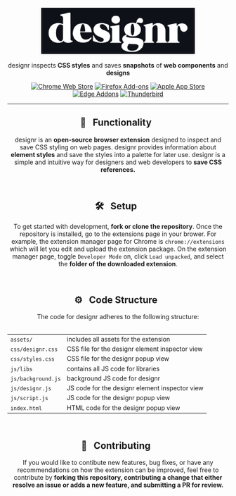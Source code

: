 <p align="center"><a href="https://darkreader.org" target="_blank" rel="noreferrer noopener"><img width="350" alt="designr logo" src="https://github.com/ANG13T/designr/blob/main/assets/logo_dark.png"></a></p>

<p align="center">designr inspects <strong>CSS styles</strong> and saves <strong>snapshots</strong> of <strong>web components</strong> and <strong>designs</strong></p>

<p align="center"><a rel="noreferrer noopener" href="https://chrome.google.com/webstore/detail/dark-reader/eimadpbcbfnmbkopoojfekhnkhdbieeh/"><img alt="Chrome Web Store" src="https://img.shields.io/badge/Chrome-141e24.svg?&style=for-the-badge&logo=google-chrome&logoColor=white"></a>  <a rel="noreferrer noopener" href="https://addons.mozilla.org/firefox/addon/darkreader/"><img alt="Firefox Add-ons" src="https://img.shields.io/badge/Firefox-141e24.svg?&style=for-the-badge&logo=firefox-browser&logoColor=white"></a>  <a rel="noreferrer noopener" href="https://darkreader.org/safari/"><img alt="Apple App Store" src="https://img.shields.io/badge/Safari-141e24.svg?&style=for-the-badge&logo=safari&logoColor=white"></a>  <a rel="noreferrer noopener" href="https://microsoftedge.microsoft.com/addons/detail/dark-reader/ifoakfbpdcdoeenechcleahebpibofpc/"><img alt="Edge Addons" src="https://img.shields.io/badge/Edge-141e24.svg?&style=for-the-badge&logo=microsoft-edge&logoColor=white"></a>  <a el="noreferrer noopener" href="https://addons.thunderbird.net/thunderbird/addon/darkreader"><img alt="Thunderbird" src="https://img.shields.io/badge/Thunderbird-141e24.svg?&style=for-the-badge&logo=thunderbird&logoColor=white"></a>
  
<hr />

<h2 align="center">🎨 &nbsp; Functionality &nbsp;</h2>
<p align="center">designr is an <strong>open-source</strong> <strong>browser extension</strong> designed to inspect and save CSS styling on web pages. designr provides information about <strong>element styles</strong> and save the styles into a palette for later use. designr is a simple and intuitive way for designers and web developers to  <strong>save CSS references.</strong></p>
<br/>

<h2 align="center">🛠 &nbsp; Setup &nbsp;</h2>
<p align="center">To get started with development, <strong>fork or clone the repository</strong>. Once the repository is installed, go to the extensions page in your brower. For example, the extension manager page for Chrome is <code>chrome://extensions</code> which will let you edit and upload the extension package. On the extension manager page, toggle <code>Developer Mode</code> on, click <code>Load unpacked</code>, and select the <strong>folder of the downloaded extension</strong>.</p>

<br/>

<h2 align="center">⚙️ &nbsp; Code Structure &nbsp;</h2>
<div align="center">
  The code for designr adheres to the following structure: <br /> <br />
  
  |   |   |
  |---|---|
  |<code>assets/</code>| includes all assets for the extension  |
  |<code>css/designr.css</code>| CSS file for the designr element inspector view|
  |<code>css/styles.css</code>|CSS file for the designr popup view|
  |<code>js/libs</code>|contains all JS code for libraries|
  |<code>js/background.js</code>|background JS code for designr|
  |<code>js/designr.js</code>|JS code for the designr element inspector view|
  |<code>js/script.js</code>|JS code for the designr popup view|
  |<code>index.html</code>|HTML code for the designr popup view |
</div>

<br/>

<h2 align="center">💜 &nbsp; Contributing &nbsp;</h2>
<p align="center">If you would like to contibute new features, bug fixes, or have any recommendations on how the extension can be improved, feel free to contribute by <strong>forking this repository, contributing a change that either resolve an issue or adds a new feature, and submitting a PR for review.</strong></p>
